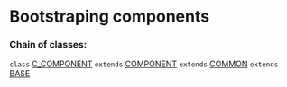 # Bootstraping components

### Chain of classes:
`class` [C_COMPONENT](backend/components/) `extends` [COMPONENT](backend/system/component/class.component.js) `extends` [COMMON](backend/system/component/class.common.js) `extends` [BASE](backend/system/component/class.base.js)